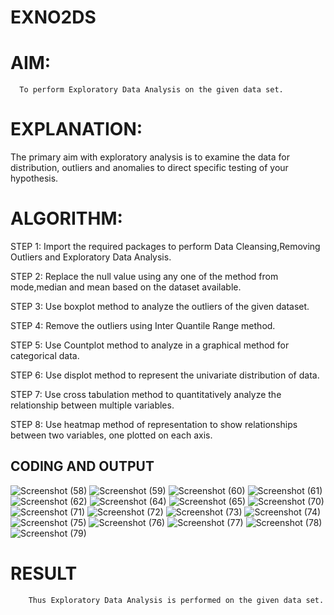 # EXNO2DS
# AIM:
      To perform Exploratory Data Analysis on the given data set.
      
# EXPLANATION:
  The primary aim with exploratory analysis is to examine the data for distribution, outliers and anomalies to direct specific testing of your hypothesis.
  
# ALGORITHM:
STEP 1: Import the required packages to perform Data Cleansing,Removing Outliers and Exploratory Data Analysis.

STEP 2: Replace the null value using any one of the method from mode,median and mean based on the dataset available.

STEP 3: Use boxplot method to analyze the outliers of the given dataset.

STEP 4: Remove the outliers using Inter Quantile Range method.

STEP 5: Use Countplot method to analyze in a graphical method for categorical data.

STEP 6: Use displot method to represent the univariate distribution of data.

STEP 7: Use cross tabulation method to quantitatively analyze the relationship between multiple variables.

STEP 8: Use heatmap method of representation to show relationships between two variables, one plotted on each axis.

## CODING AND OUTPUT
![Screenshot (58)](https://github.com/user-attachments/assets/78c1bccf-ea77-4733-95e8-12d621e1509d)
![Screenshot (59)](https://github.com/user-attachments/assets/c77bd938-db53-4b5e-8c08-40bb9cec13c0)
![Screenshot (60)](https://github.com/user-attachments/assets/b88785e7-6d19-4be8-adfb-cf04f1c6b123)
![Screenshot (61)](https://github.com/user-attachments/assets/2afeb1b0-a7e3-4887-9979-68679ae6ab7e)
![Screenshot (62)](https://github.com/user-attachments/assets/6f093b2b-0eea-4294-aabf-a01176bc3299)
![Screenshot (64)](https://github.com/user-attachments/assets/3034df9b-32ed-4b3c-b2db-f5d1f984d298)
![Screenshot (65)](https://github.com/user-attachments/assets/a106ed78-e6ad-4fc2-b79e-e520126bd30a)
![Screenshot (70)](https://github.com/user-attachments/assets/b5768181-c1b9-494d-b8fb-a0c70f8bcb06)
![Screenshot (71)](https://github.com/user-attachments/assets/98759f3d-7c53-4484-907c-b302b58113e7)
![Screenshot (72)](https://github.com/user-attachments/assets/03f89164-35ff-497d-99f7-ca4833d911c2)
![Screenshot (73)](https://github.com/user-attachments/assets/e948dbf4-ad85-4fb8-9a0c-9934b66b5a5b)
![Screenshot (74)](https://github.com/user-attachments/assets/ebea22c7-23f0-4a19-a561-b88ca4c5ed59)
![Screenshot (75)](https://github.com/user-attachments/assets/48044ee4-4b84-4032-9dff-2d6a34302e0e)
![Screenshot (76)](https://github.com/user-attachments/assets/345dab65-de3b-447a-87c7-89a2f537f1f2)
![Screenshot (77)](https://github.com/user-attachments/assets/33b7114a-969f-4a37-aa8f-da4bb87623ce)
![Screenshot (78)](https://github.com/user-attachments/assets/38136532-d95a-4489-aeac-6fcee1a2692d)
![Screenshot (79)](https://github.com/user-attachments/assets/b5892519-0b88-4cce-86a0-80910aa1281c)

















        

# RESULT
        Thus Exploratory Data Analysis is performed on the given data set.
